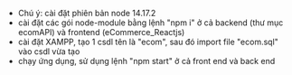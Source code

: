 - Chú ý: cài đặt phiên bản node 14.17.2
- cài đặt các gói node-module bằng lệnh "npm i" ở cả backend (thư mục ecomAPI) và frontend (eCommerce_Reactjs) 
- cài đặt XAMPP, tạo 1 csdl tên là "ecom", sau đó import file "ecom.sql" vào csdl vừa tạo
- chạy ứng dụng, sử dụng lệnh "npm start" ở cả front end và back end
